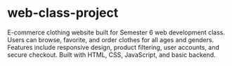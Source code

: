 # web-class-project
E-commerce clothing website built for Semester 6 web development class. Users can browse, favorite, and order clothes for all ages and genders. Features include responsive design, product filtering, user accounts, and secure checkout. Built with HTML, CSS, JavaScript, and basic backend.
